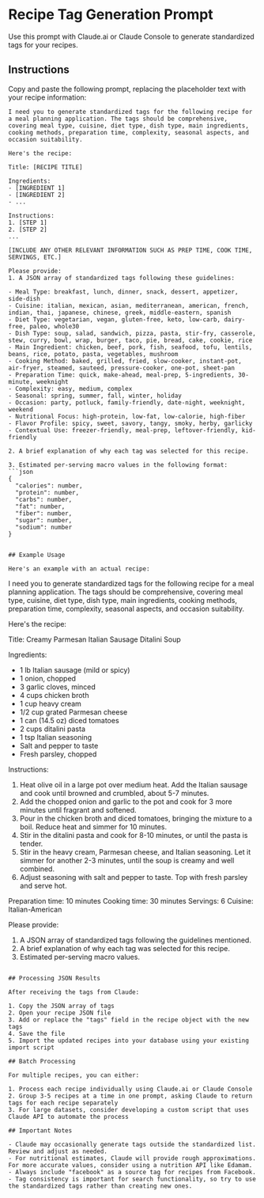 # Recipe Tag Generation Prompt

Use this prompt with Claude.ai or Claude Console to generate standardized tags for your recipes.

## Instructions

Copy and paste the following prompt, replacing the placeholder text with your recipe information:

```
I need you to generate standardized tags for the following recipe for a meal planning application. The tags should be comprehensive, covering meal type, cuisine, diet type, dish type, main ingredients, cooking methods, preparation time, complexity, seasonal aspects, and occasion suitability.

Here's the recipe:

Title: [RECIPE TITLE]

Ingredients:
- [INGREDIENT 1]
- [INGREDIENT 2]
- ...

Instructions:
1. [STEP 1]
2. [STEP 2]
...

[INCLUDE ANY OTHER RELEVANT INFORMATION SUCH AS PREP TIME, COOK TIME, SERVINGS, ETC.]

Please provide:
1. A JSON array of standardized tags following these guidelines:

- Meal Type: breakfast, lunch, dinner, snack, dessert, appetizer, side-dish
- Cuisine: italian, mexican, asian, mediterranean, american, french, indian, thai, japanese, chinese, greek, middle-eastern, spanish
- Diet Type: vegetarian, vegan, gluten-free, keto, low-carb, dairy-free, paleo, whole30
- Dish Type: soup, salad, sandwich, pizza, pasta, stir-fry, casserole, stew, curry, bowl, wrap, burger, taco, pie, bread, cake, cookie, rice
- Main Ingredient: chicken, beef, pork, fish, seafood, tofu, lentils, beans, rice, potato, pasta, vegetables, mushroom
- Cooking Method: baked, grilled, fried, slow-cooker, instant-pot, air-fryer, steamed, sauteed, pressure-cooker, one-pot, sheet-pan
- Preparation Time: quick, make-ahead, meal-prep, 5-ingredients, 30-minute, weeknight
- Complexity: easy, medium, complex
- Seasonal: spring, summer, fall, winter, holiday
- Occasion: party, potluck, family-friendly, date-night, weeknight, weekend
- Nutritional Focus: high-protein, low-fat, low-calorie, high-fiber
- Flavor Profile: spicy, sweet, savory, tangy, smoky, herby, garlicky
- Contextual Use: freezer-friendly, meal-prep, leftover-friendly, kid-friendly

2. A brief explanation of why each tag was selected for this recipe.

3. Estimated per-serving macro values in the following format:
```json
{
  "calories": number,
  "protein": number,
  "carbs": number,
  "fat": number,
  "fiber": number,
  "sugar": number,
  "sodium": number
}
```
```

## Example Usage

Here's an example with an actual recipe:

```
I need you to generate standardized tags for the following recipe for a meal planning application. The tags should be comprehensive, covering meal type, cuisine, diet type, dish type, main ingredients, cooking methods, preparation time, complexity, seasonal aspects, and occasion suitability.

Here's the recipe:

Title: Creamy Parmesan Italian Sausage Ditalini Soup

Ingredients:
- 1 lb Italian sausage (mild or spicy)
- 1 onion, chopped
- 3 garlic cloves, minced
- 4 cups chicken broth
- 1 cup heavy cream
- 1/2 cup grated Parmesan cheese
- 1 can (14.5 oz) diced tomatoes
- 2 cups ditalini pasta
- 1 tsp Italian seasoning
- Salt and pepper to taste
- Fresh parsley, chopped

Instructions:
1. Heat olive oil in a large pot over medium heat. Add the Italian sausage and cook until browned and crumbled, about 5-7 minutes.
2. Add the chopped onion and garlic to the pot and cook for 3 more minutes until fragrant and softened.
3. Pour in the chicken broth and diced tomatoes, bringing the mixture to a boil. Reduce heat and simmer for 10 minutes.
4. Stir in the ditalini pasta and cook for 8-10 minutes, or until the pasta is tender.
5. Stir in the heavy cream, Parmesan cheese, and Italian seasoning. Let it simmer for another 2-3 minutes, until the soup is creamy and well combined.
6. Adjust seasoning with salt and pepper to taste. Top with fresh parsley and serve hot.

Preparation time: 10 minutes
Cooking time: 30 minutes
Servings: 6
Cuisine: Italian-American

Please provide:
1. A JSON array of standardized tags following the guidelines mentioned.
2. A brief explanation of why each tag was selected for this recipe.
3. Estimated per-serving macro values.
```

## Processing JSON Results

After receiving the tags from Claude:

1. Copy the JSON array of tags
2. Open your recipe JSON file
3. Add or replace the "tags" field in the recipe object with the new tags
4. Save the file
5. Import the updated recipes into your database using your existing import script

## Batch Processing

For multiple recipes, you can either:

1. Process each recipe individually using Claude.ai or Claude Console
2. Group 3-5 recipes at a time in one prompt, asking Claude to return tags for each recipe separately
3. For large datasets, consider developing a custom script that uses Claude API to automate the process

## Important Notes

- Claude may occasionally generate tags outside the standardized list. Review and adjust as needed.
- For nutritional estimates, Claude will provide rough approximations. For more accurate values, consider using a nutrition API like Edamam.
- Always include "facebook" as a source tag for recipes from Facebook.
- Tag consistency is important for search functionality, so try to use the standardized tags rather than creating new ones.